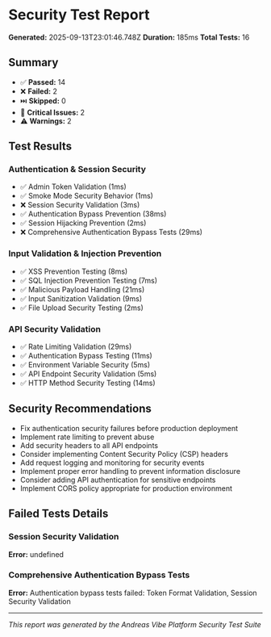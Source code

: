 
# Security Test Report

**Generated:** 2025-09-13T23:01:46.748Z
**Duration:** 185ms
**Total Tests:** 16

## Summary

- ✅ **Passed:** 14
- ❌ **Failed:** 2
- ⏭️ **Skipped:** 0
- 🚨 **Critical Issues:** 2
- ⚠️ **Warnings:** 2

## Test Results

### Authentication & Session Security
- ✅ Admin Token Validation (1ms)
- ✅ Smoke Mode Security Behavior (1ms)
- ❌ Session Security Validation (3ms)
- ✅ Authentication Bypass Prevention (38ms)
- ✅ Session Hijacking Prevention (2ms)
- ❌ Comprehensive Authentication Bypass Tests (29ms)

### Input Validation & Injection Prevention
- ✅ XSS Prevention Testing (8ms)
- ✅ SQL Injection Prevention Testing (7ms)
- ✅ Malicious Payload Handling (21ms)
- ✅ Input Sanitization Validation (9ms)
- ✅ File Upload Security Testing (2ms)

### API Security Validation
- ✅ Rate Limiting Validation (29ms)
- ✅ Authentication Bypass Testing (11ms)
- ✅ Environment Variable Security (5ms)
- ✅ API Endpoint Security Validation (5ms)
- ✅ HTTP Method Security Testing (14ms)

## Security Recommendations

- Fix authentication security failures before production deployment
- Implement rate limiting to prevent abuse
- Add security headers to all API endpoints
- Consider implementing Content Security Policy (CSP) headers
- Add request logging and monitoring for security events
- Implement proper error handling to prevent information disclosure
- Consider adding API authentication for sensitive endpoints
- Implement CORS policy appropriate for production environment

## Failed Tests Details

### Session Security Validation
**Error:** undefined

### Comprehensive Authentication Bypass Tests
**Error:** Authentication bypass tests failed: Token Format Validation, Session Security Validation


---
*This report was generated by the Andreas Vibe Platform Security Test Suite*
